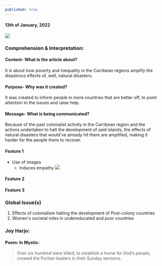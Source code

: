 ```yaml
---
published: true
---
```

#### 13th of January, 2022

![](https://images.theconversation.com/files/186488/original/file-20170918-30571-o9av6o.jpg?ixlib=rb-1.1.0&q=45&auto=format&w=600&h=482&fit=crop&dpr=1)

### Comprehension & Interpretation: 

#### Content- What is the article about? 

It is about how poverty and inequality in the Carribean regions amplify the disastrous effects of, well, natural disasters.

#### Purpose- Why was it created?


It was created to inform people in more countries that are better off, to point attention to the issues and raise help.

#### Message- What is being communicated?

Because of the past colonialist activity in the Carribean region and the actions undertaken to halt the development of said islands, the effects of natural disasters that would've already hit there are amplified, making it harder for the people there to recover.
    
#### Feature 1

- Use of images 
	- Induces empathy
    ![](https://images.theconversation.com/files/186841/original/file-20170920-16445-11lhmre.jpg?ixlib=rb-1.1.0&q=45&auto=format&w=600&h=400&fit=crop&dpr=1)

#### Feature 2

#### Feature 3

### Global Issue(s)
1. Effects of colonialism halting the development of Post-colony countries
2. Women's societal roles in undereducated and poor countries

### Joy Harjo:

#### Poem: In Mystic:
> Over six hundred were killed, to establish a home for God’s
people, crowed the Puritan leaders in their Sunday
sermons.


